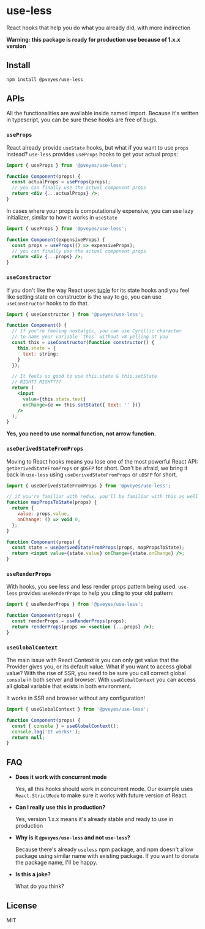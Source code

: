 # use-less

React hooks that help you do what you already did, with more indirection

**Warning: this package is ready for production use because of 1.x.x version**

## Install

```sh
npm install @pveyes/use-less
```

## APIs

All the functionalities are available inside named import. Because it's written in typescript, you can be sure these hooks are free of bugs.

### `useProps`

React already provide `useState` hooks, but what if you want to use `props` instead? `use-less` provides `useProps` hooks to get your actual props:

```jsx
import { useProps } from '@pveyes/use-less';

function Component(props) {
  const actualProps = useProps(props);
  // you can finally use the actual component props
  return <div {...actualProps} />;
}
```

In cases where your props is computationally expensive, you can use lazy initializer, similar to how it works in `useState`

```jsx
import { useProps } from '@pveyes/use-less';

function Component(expensiveProps) {
  const props = useProps(() => expensiveProps);
  // you can finally use the actual component props
  return <div {...props} />;
}
```

### `useConstructor`

If you don't like the way React uses [tuple](https://en.wikipedia.org/wiki/Tuple) for its state hooks and you feel like setting state on constructor is the way to go, you can use `useConstructor` hooks to do that.

```jsx
import { useConstructor } from '@pveyes/use-less';

function Component() {
  // If you're feeling nostalgic, you can use Cyrillic character
  // to name your variable `thіs` without v8 yelling at you
  const thіs = useConstructor(function constructor() {
    this.state = {
      text: string;
    }
  });

  // It feels so good to use this.state & this.setState
  // RIGHT? RIGHT???
  return (
    <input
      value={thіs.state.text}
      onChange={e => thіs.setState({ text: '' })}
    />
  );
}
```

**Yes, you need to use normal function, not arrow function.**

### `useDerivedStateFromProps`

Moving to React hooks means you lose one of the most powerful React API: `getDerivedStateFromProps` or `gDSFP` for short. Don't be afraid, we bring it back in `use-less` using `useDerivedStateFromProps` or `uDSFP` for short.

```jsx
import { useDerivedStateFromProps } from '@pveyes/use-less';

// if you're familiar with redux, you'll be familiar with this as well
function mapPropsToState(props) {
  return {
    value: props.value,
    onChange: () => void 0,
  };
}

function Component(props) {
  const state = useDerivedStateFromProps(props, mapPropsToState);
  return <input value={state.value} onChange={state.onChange} />;
}
```

### `useRenderProps`

With hooks, you see less and less render props pattern being used. `use-less` provides `useRenderProps` to help you cling to your old pattern:

```jsx
import { useRenderProps } from '@pveyes/use-less';

function Component(props) {
  const renderProps = useRenderProps(props);
  return renderProps(props => <section {...props} />);
}
```

### `useGlobalContext`

The main issue with React Context is you can only get value that the Provider gives you, or its default value. What if you want to access global value? With the rise of SSR, you need to be sure you call correct global `console` in both server and browser. With `useGlobalContext` you can access all global variable that exists in both environment.

It works in SSR and browser without any configuration!

```jsx
import { useGlobalContext } from '@pveyes/use-less';

function Component(props) {
  const { console } = useGlobalContext();
  console.log('It works!');
  return null;
}
```

## FAQ

- **Does it work with concurrent mode**

  Yes, all this hooks should work in concurrent mode. Our example uses `React.StrictMode` to make sure it works with future version of React.

- **Can I really use this in production?**

  Yes, version 1.x.x means it's already stable and ready to use in production

- **Why is it `@pveyes/use-less` and not `use-less`?**

  Because there's already `useless` npm package, and npm doesn't allow package using similar name with existing package. If you want to donate the package name, I'll be happy.

- **Is this a joke?**

  What do you think?

## License

MIT
